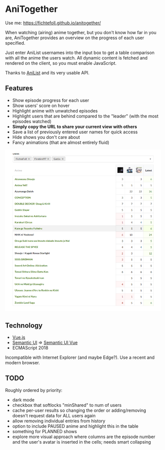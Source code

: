 # AniTogether

Use me: <https://fichtefoll.github.io/anitogether/>

When watching (airing) anime together,
but you don't know how far in you are,
AniTogether provides an overview
on the progress of each user specified.

Just enter AniList usernames into the input box
to get a table comparison with all the anime the users watch.
All dynamic content is fetched and rendered on the client,
so you must enable JavaScript.

Thanks to [AniList][] and its very usable API.

[AniList]: https://anilist.co/


## Features

- Show episode progress for each user
- Show users' score on hover
- Highlight anime with unwatched episodes
- Highlight users that are behind compared to the "leader"
  (with the most episodes watched)
- **Simply copy the URL to share your current view with others**
- Save a list of previously entered user names for quick access
- Hide shows you don't care about
- Fancy animations (that are almost entirely fluid)

![Screenshot](./screenshot.png)

## Technology

- [Vue.js](https://vuejs.org/)
- [Semantic UI](https://semantic-ui.com/)
  => [Semantic UI Vue](https://semantic-ui-vue.github.io)
- ECMAScript 2018

Incompatible with Internet Explorer (and maybe Edge?).
Use a recent and modern browser.


## TODO

Roughly ordered by priority:

- dark mode
- checkbox that softlocks "minShared" to num of users
- cache per-user results so changing the order or adding/removing
  doesn't request data for ALL users again
- allow removing individual entries from history
- option to include PAUSED anime and highlight this in the table
- something for PLANNED shows
- explore more visual approach where columns are the episode number
  and the user's avatar is inserted in the cells; needs smart collapsing

